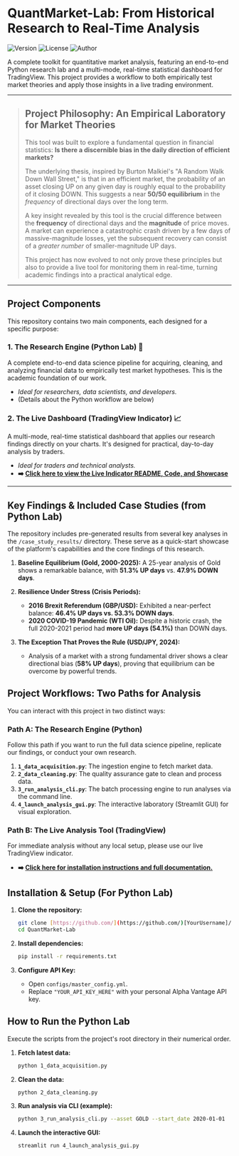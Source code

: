 # QuantMarket-Lab: From Historical Research to Real-Time Analysis

![Version](https://img.shields.io/badge/Version-3.0.0-blue.svg)
![License](https://img.shields.io/badge/License-MIT-green.svg)
![Author](https://img.shields.io/badge/Author-Eng.%20Alhassan%20Ali%20Mubarak%20Bahbah-purple.svg)

A complete toolkit for quantitative market analysis, featuring an end-to-end Python research lab and a multi-mode, real-time statistical dashboard for TradingView. This project provides a workflow to both empirically test market theories and apply those insights in a live trading environment.

---

> ## Project Philosophy: An Empirical Laboratory for Market Theories
>
> This tool was built to explore a fundamental question in financial statistics: **Is there a discernible bias in the daily direction of efficient markets?**
>
> The underlying thesis, inspired by Burton Malkiel's "A Random Walk Down Wall Street," is that in an efficient market, the probability of an asset closing UP on any given day is roughly equal to the probability of it closing DOWN. This suggests a near **50/50 equilibrium** in the _frequency_ of directional days over the long term.
>
> A key insight revealed by this tool is the crucial difference between the **frequency** of directional days and the **magnitude** of price moves. A market can experience a catastrophic crash driven by a few days of massive-magnitude losses, yet the subsequent recovery can consist of a _greater number_ of smaller-magnitude UP days.
>
> This project has now evolved to not only prove these principles but also to provide a live tool for monitoring them in real-time, turning academic findings into a practical analytical edge.

---

## Project Components

This repository contains two main components, each designed for a specific purpose:

### 1. The Research Engine (Python Lab) 🔬
A complete end-to-end data science pipeline for acquiring, cleaning, and analyzing financial data to empirically test market hypotheses. This is the academic foundation of our work.
* *Ideal for researchers, data scientists, and developers.*
* (Details about the Python workflow are below)

### 2. The Live Dashboard (TradingView Indicator) 📈
A multi-mode, real-time statistical dashboard that applies our research findings directly on your charts. It's designed for practical, day-to-day analysis by traders.
* *Ideal for traders and technical analysts.*
* **➡️ [Click here to view the Live Indicator README, Code, and Showcase](./TradingView_Indicator/README.md)**

---

## Key Findings & Included Case Studies (from Python Lab)

The repository includes pre-generated results from several key analyses in the `/case_study_results/` directory. These serve as a quick-start showcase of the platform's capabilities and the core findings of this research.

1.  **Baseline Equilibrium (Gold, 2000-2025):** A 25-year analysis of Gold shows a remarkable balance, with **51.3% UP days** vs. **47.9% DOWN days**.

2.  **Resilience Under Stress (Crisis Periods):**
    - **2016 Brexit Referendum (GBP/USD):** Exhibited a near-perfect balance: **46.4% UP days vs. 53.3% DOWN days**.
    - **2020 COVID-19 Pandemic (WTI Oil):** Despite a historic crash, the full 2020-2021 period had **more UP days (54.1%)** than DOWN days.

3.  **The Exception That Proves the Rule (USD/JPY, 2024):**
    - Analysis of a market with a strong fundamental driver shows a clear directional bias (**58% UP days**), proving that equilibrium can be overcome by powerful trends.

## Project Workflows: Two Paths for Analysis

You can interact with this project in two distinct ways:

### Path A: The Research Engine (Python)
Follow this path if you want to run the full data science pipeline, replicate our findings, or conduct your own research.

1.  **`1_data_acquisition.py`**: The ingestion engine to fetch market data.
2.  **`2_data_cleaning.py`**: The quality assurance gate to clean and process data.
3.  **`3_run_analysis_cli.py`**: The batch processing engine to run analyses via the command line.
4.  **`4_launch_analysis_gui.py`**: The interactive laboratory (Streamlit GUI) for visual exploration.

### Path B: The Live Analysis Tool (TradingView)
For immediate analysis without any local setup, please use our live TradingView indicator.
* **➡️ [Click here for installation instructions and full documentation.](./TradingView_Indicator/README.md)**


## Installation & Setup (For Python Lab)

1.  **Clone the repository:**
    ```bash
    git clone [https://github.com/](https://github.com/)[YourUsername]/QuantMarket-Lab.git
    cd QuantMarket-Lab
    ```

2.  **Install dependencies:**
    ```bash
    pip install -r requirements.txt
    ```

3.  **Configure API Key:**
    - Open `configs/master_config.yml`.
    - Replace `"YOUR_API_KEY_HERE"` with your personal Alpha Vantage API key.

## How to Run the Python Lab

Execute the scripts from the project's root directory in their numerical order.

1.  **Fetch latest data:**
    ```bash
    python 1_data_acquisition.py
    ```
2.  **Clean the data:**
    ```bash
    python 2_data_cleaning.py
    ```
3.  **Run analysis via CLI (example):**
    ```bash
    python 3_run_analysis_cli.py --asset GOLD --start_date 2020-01-01
    ```
4.  **Launch the interactive GUI:**
    ```bash
    streamlit run 4_launch_analysis_gui.py
    ```
